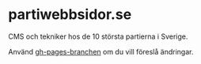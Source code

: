 # partiwebbsidor.se

CMS och tekniker hos de 10 största partierna i Sverige.

Använd [gh-pages-branchen](https://github.com/EarthPeople/partiwebbsidor.se/tree/gh-pages) om du vill föreslå ändringar.
